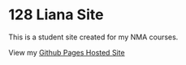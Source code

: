 # 128 Liana Site
This is a student site created for my NMA courses.

View my [Github Pages Hosted Site](https://l7ana.github.io/studentsite/)